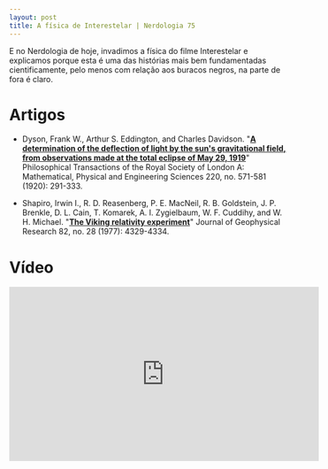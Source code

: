 ```yaml
---
layout: post
title: A física de Interestelar | Nerdologia 75 
---
```


E no Nerdologia de hoje, invadimos a física do filme Interestelar e explicamos porque esta é uma das histórias mais bem fundamentadas cientificamente, pelo menos com relação aos buracos negros, na parte de fora é claro.

Artigos
=====

- Dyson, Frank W., Arthur S. Eddington, and Charles Davidson. "[**A determination of the deflection of light by the sun's gravitational field, from observations made at the total eclipse of May 29, 1919**](http://ocw.mit.edu/courses/science-technology-and-society/sts-003-the-rise-of-modern-science-fall-2010/assignments/assn4a/MITSTS_003F10_assn4a_dys.pdf)" Philosophical Transactions of the Royal Society of London A: Mathematical, Physical and Engineering Sciences 220, no. 571-581 (1920): 291-333.

- Shapiro, Irwin I., R. D. Reasenberg, P. E. MacNeil, R. B. Goldstein, J. P. Brenkle, D. L. Cain, T. Komarek, A. I. Zygielbaum, W. F. Cuddihy, and W. H. Michael. "[**The Viking relativity experiment**](http://adsabs.harvard.edu/full/1979ApJ...234L.219R)" Journal of Geophysical Research 82, no. 28 (1977): 4329-4334.

Vídeo
=====

<iframe width="560" height="315" src="https://www.youtube.com/embed/hvj_E767qyo" frameborder="0" allowfullscreen></iframe>

